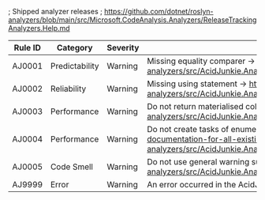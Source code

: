 ; Shipped analyzer releases
; https://github.com/dotnet/roslyn-analyzers/blob/main/src/Microsoft.CodeAnalysis.Analyzers/ReleaseTrackingAnalyzers.Help.md

Rule ID | Category       | Severity    | Notes
--------|----------------|-------------|-------
AJ0001  | Predictability | Warning     | Missing equality comparer -> https://github.com/AcidJunkie303/AcidJunkie.Analyzers/blob/7-add-documentation-for-all-existing-analyzers/src/AcidJunkie.Analyzers/Diagnosers/MissingEqualityComparer/MissingEqualityComparerAnalyzer.cs
AJ0002  | Reliability    | Warning     | Missing using statement -> https://github.com/AcidJunkie303/AcidJunkie.Analyzers/blob/7-add-documentation-for-all-existing-analyzers/src/AcidJunkie.Analyzers/Diagnosers/MissingUsingStatement/MissingUsingStatementAnalyzer.cs
AJ0003  | Performance    | Warning     | Do not return materialised collection as enumerable -> https://github.com/AcidJunkie303/AcidJunkie.Analyzers/blob/7-add-documentation-for-all-existing-analyzers/src/AcidJunkie.Analyzers/Diagnosers/ReturnMaterialisedCollectionAsEnumerable/ReturnMaterialisedCollectionAsEnumerableAnalyzer.cs
AJ0004  | Performance    | Warning     | Do not create tasks of enumerable type containing a materialised collection -> https://github.com/AcidJunkie303/AcidJunkie.Analyzers/blob/7-add-documentation-for-all-existing-analyzers/src/AcidJunkie.Analyzers/Diagnosers/ReturnMaterialisedCollectionAsEnumerable/TaskCreationWithMaterialisedCollectionAsEnumerableAnalyzer.cs
AJ0005  | Code Smell     | Warning     | Do not use general warning suppression -> https://github.com/AcidJunkie303/AcidJunkie.Analyzers/blob/7-add-documentation-for-all-existing-analyzers/src/AcidJunkie.Analyzers/Diagnosers/WarningSuppression/GeneralWarningSuppressionAnalyzer.cs
AJ9999  | Error          | Warning     | An error occurred in the AcidJunkie.Analyzers package. Check the log file 'AJ.Analyzers.log' in the temp folder
